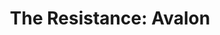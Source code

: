 ---
layout: game
title: 'The Resistance: Avalon'
game:
    name: 'The Resistance: Avalon'
    description: 'The Resistance: Avalon pits the forces of Good and Evil in a battle to control the future of civilization. Arthur represents the future of Britain, a promise of prosperity and honor, yet hidden among his brave warriors are Mordred&apos;s unscrupulous minions. These forces of evil are few in number but have knowledge of each other and remain hidden from all but one of Arthur&apos;s servants. Merlin alone knows the agents of evil, but he must speak of this only in riddles. If his true identity is discovered, all will be lost.&amp;&amp;#35;10;&amp;&amp;#35;10;The Resistance: Avalon is a standalone game, and while The Resistance is not required to play, the games are compatible and can be combined.&amp;&amp;#35;10;&amp;&amp;#35;10;'
    bgg_id: 128882
    thumbnail: //cf.geekdo-images.com/images/pic1398895_t.jpg
    image: //cf.geekdo-images.com/images/pic1398895.jpg
    minPlayers: 5
    maxPlayers: 10
    yearPublished: 2012
    playTime: 30
    short_id: avalon
    comment: ""
    buy_url: ""
    buy_type: ""

---